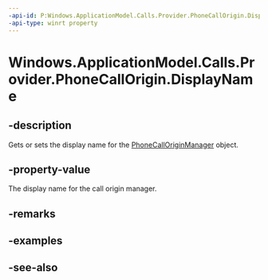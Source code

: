 ----api-id: P:Windows.ApplicationModel.Calls.Provider.PhoneCallOrigin.DisplayName
-api-type: winrt property
---<!-- Property syntaxpublic string DisplayName { get;  set; }--># Windows.ApplicationModel.Calls.Provider.PhoneCallOrigin.DisplayName## -descriptionGets or sets the display name for the [PhoneCallOriginManager](phonecalloriginmanager.md) object.## -property-valueThe display name for the call origin manager.## -remarks## -examples## -see-also
